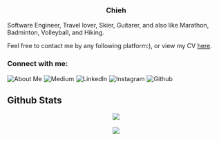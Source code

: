 ### <div align="center">Chieh</div>

Software Engineer, Travel lover, Skier, Guitarer, and also like Marathon, Badminton, Volleyball, and Hiking.

Feel free to contact me by any following platform:), or view my CV [here](https://cv.chihchiehlin.com).

### Connect with me:

[<img align="left" alt="About Me" style="margin-right: 5px;" src="https://img.shields.io/badge/website-000000?style=for-the-badge&logo=About.me&logoColor=white" />][website] 
[<img align="left" alt="Medium" style="margin-right: 5px; " src="https://img.shields.io/badge/Medium-12100E?style=for-the-badge&logo=medium&logoColor=white" />][medium]
[<img align="left" alt="LinkedIn" style="margin-right: 5px;" src="https://img.shields.io/badge/LinkedIn-0077B5?style=for-the-badge&logo=linkedin&logoColor=white" />][linkedin]
[<img align="left" alt="Instagram" style="margin-right: 5px;" src="https://img.shields.io/badge/Instagram-E4405F?style=for-the-badge&logo=instagram&logoColor=white" />][instagram]
[<img align="left" alt="Github" style="margin-right: 5px;" src="https://img.shields.io/badge/GitHub-100000?style=for-the-badge&logo=github&logoColor=white" />][github]

[website]: https://chihchiehlin.com
[instagram]: https://www.instagram.com/7chieh
[linkedin]: https://www.linkedin.com/in/chihchiehlin
[medium]: https://linjaak.medium.com
[github]: https://github.com/ChJL

</br>

## Github Stats
<div align="center"><img src="https://github-readme-stats.vercel.app/api/top-langs/?username=ChJL&hide_border=true&layout=compact&langs_count=10" align="center" /></div>  

<br/> 

<div align="center">
<img src="https://komarev.com/ghpvc/?username=ChJL&&style=flat-square" align="center" />
</div>  
  

<!--
**ChJL/ChJL** is a ✨ _special_ ✨ repository because its `README.md` (this file) appears on your GitHub profile.

Here are some ideas to get you started:

- 🔭 I’m currently working on ...
- 🌱 I’m currently learning ...
- 👯 I’m looking to collaborate on ...
- 🤔 I’m looking for help with ...
- 💬 Ask me about ...
- 📫 How to reach me: ...
- 😄 Pronouns: ...
- ⚡ Fun fact: ...
-->
